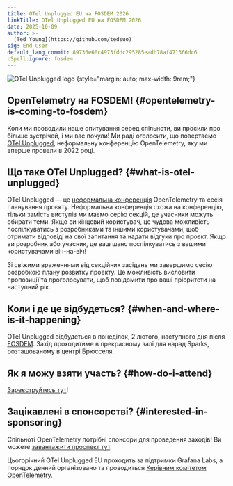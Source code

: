 ```yaml
---
title: OTel Unplugged EU на FOSDEM 2026
linkTitle: OTel Unplugged EU на FOSDEM 2026
date: 2025-10-09
author: >-
  [Ted Young](https://github.com/tedsuo)
sig: End User
default_lang_commit: 89736e60c4973fddc295285eadb78af471366dc6
cSpell:ignore: fosdem
---
```


<div class="td-max-width-on-larger-screens">

<!-- prettier-ignore -->
![OTel Unplugged logo](logo.jpeg)
{style="margin: auto; max-width: 9rem;"}

</div>

## OpenTelemetry на FOSDEM! {#opentelemetry-is-coming-to-fosdem}

Коли ми проводили наше опитування серед спільноти, ви просили про більше зустрічей, і ми вас почули! Ми раді оголосити, що повертаємо [OTel Unplugged][], неформальну конференцію OpenTelemetry, яку ми вперше провели в 2022 році.

## Що таке OTel Unplugged? {#what-is-otel-unplugged}

OTel Unplugged — це [неформальна конференція][unconference] OpenTelemetry та сесія планування проєкту. Неформальна конференція схожа на конференцію, тільки замість виступів ми маємо серію секцій, де учасники можуть обирати теми. Якщо ви кінцевий користувач, це чудова можливість поспілкуватись з розробниками та іншими користувачами, щоб отримати відповіді на свої запитання та надати відгуки про проєкт. Якщо ви розробник або учасник, це ваш шанс поспілкуватись з вашими користувачами віч-на-віч!

Зі свіжими враженнями від секційних засідань ми завершимо сесію розробкою плану розвитку проєкту. Це можливість висловити пропозиції та проголосувати, щоб повідомити про ваші пріоритети на наступний рік.

## Коли і де це відбудеться? {#when-and-where-is-it-happening}

OTel Unplugged відбудеться в понеділок, 2 лютого, наступного дня після [FOSDEM](https://fosdem.org/2026/). Захід проходитиме в прекрасному залі для нарад Sparks, розташованому в центрі Брюсселя.

## Як я можу взяти участь? {#how-do-i-attend}

[Зареєструйтесь тут](https://events.humanitix.com/otelunplugged-eu2026)!

## Зацікавлені в спонсорстві? {#interested-in-sponsoring}

Спільноті OpenTelemetry потрібні спонсори для проведення заходів! Ви можете [завантажити проспект тут][sponsorship prospectus].

Цьогорічний OTel Unplugged EU проходить за підтримки Grafana Labs, а порядок денний організовано та проводиться [Керівним комітетом OpenTelemetry][Governance Committee].

[Governance Committee]: https://github.com/open-telemetry/community/blob/main/community-members.md#governance-committee
[OTel Unplugged]: https://events.humanitix.com/otelunplugged-eu2026
[sponsorship prospectus]: https://drive.google.com/file/d/1C4e7OevZ5vXyZLjxZif9Mi06A6uPNH7K/view
[unconference]: https://en.wikipedia.org/wiki/Unconference
